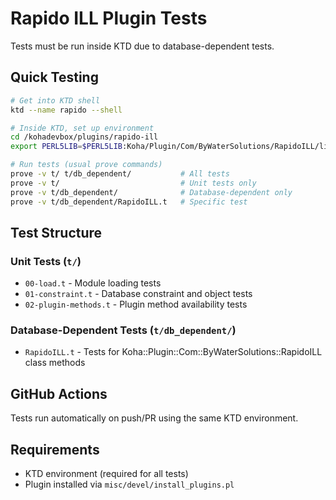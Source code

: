 # Rapido ILL Plugin Tests

Tests must be run inside KTD due to database-dependent tests.

## Quick Testing

```bash
# Get into KTD shell
ktd --name rapido --shell

# Inside KTD, set up environment
cd /kohadevbox/plugins/rapido-ill
export PERL5LIB=$PERL5LIB:Koha/Plugin/Com/ByWaterSolutions/RapidoILL/lib:.

# Run tests (usual prove commands)
prove -v t/ t/db_dependent/           # All tests
prove -v t/                           # Unit tests only
prove -v t/db_dependent/              # Database-dependent only
prove -v t/db_dependent/RapidoILL.t   # Specific test
```

## Test Structure

### Unit Tests (`t/`)
- `00-load.t` - Module loading tests
- `01-constraint.t` - Database constraint and object tests
- `02-plugin-methods.t` - Plugin method availability tests

### Database-Dependent Tests (`t/db_dependent/`)
- `RapidoILL.t` - Tests for Koha::Plugin::Com::ByWaterSolutions::RapidoILL class methods

## GitHub Actions

Tests run automatically on push/PR using the same KTD environment.

## Requirements

- KTD environment (required for all tests)
- Plugin installed via `misc/devel/install_plugins.pl`
